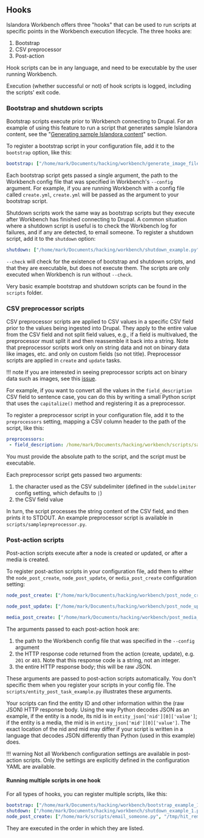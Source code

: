 ## Hooks

Islandora Workbench offers three "hooks" that can be used to run scripts at specific points in the Workbench execution lifecycle. The three hooks are:

1. Bootstrap
1. CSV preprocessor
1. Post-action

Hook scripts can be in any language, and need to be executable by the user running Workbench.

Execution (whether successful or not) of hook scripts is logged, including the scripts' exit code.

### Bootstrap and shutdown scripts

Bootstrap scripts execute prior to Workbench connecting to Drupal. For an example of using this feature to run a script that generates sample Islandora content, see the "[Generating sample Islandora content](/islandora_workbench_docs/generating_sample_content/)" section.

To register a bootstrap script in your configuration file, add it to the `bootstrap` option, like this:

```yaml
bootstrap: ["/home/mark/Documents/hacking/workbench/generate_image_files.py"]
```

Each bootstrap script gets passed a single argument, the path to the Workbench config file that was specified in Workbench's `--config` argument. For example, if you are running Workbench with a config file called `create.yml`, `create.yml` will be passed as the argument to your bootstrap script.

Shutdown scripts work the same way as bootstrap scripts but they execute after Workbench has finished connecting to Drupal. A common situation where a shutdown script is useful is to check the Workbench log for failures, and if any are detected, to email someone. To register a shutdown script, add it to the `shutdown` option:

```yaml
shutdown: ["/home/mark/Documents/hacking/workbench/shutdown_example.py"]
```

`--check` will check for the existence of bootstrap and shutdown scripts, and that they are executable, but does not execute them. The scripts are only executed when Workbench is run without `--check`.

Very basic example bootstrap and shutdown scripts can be found in the `scripts` folder.

### CSV preprocessor scripts

CSV preprocessor scripts are applied to CSV values in a specific CSV field prior to the values being ingested into Drupal. They apply to the entire value from the CSV field and not split field values, e.g., if a field is multivalued, the preprocessor must split it and then reassemble it back into a string. Note that preprocessor scripts work only on string data and not on binary data like images, etc. and only on custom fields (so not title). Preprocessor scripts are applied in `create` and `update` tasks.

!!! note
    If you are interested in seeing preprocessor scripts act on binary data such as images, see this [issue](https://github.com/mjordan/islandora_workbench/issues/45).

For example, if you want to convert all the values in the `field_description` CSV field to sentence case, you can do this by writing a small Python script that uses the `capitalize()` method and registering it as a preprocessor.

To register a preprocessor script in your configuration file, add it to the `preprocessors` setting, mapping a CSV column header to the path of the script, like this:

```yaml
preprocessors:
 - field_description: /home/mark/Documents/hacking/workbench/scripts/samplepreprocessor.py
```

You must provide the absolute path to the script, and the script must be executable.

Each preprocessor script gets passed two arguments:

1. the character used as the CSV subdelimiter (defined in the `subdelimiter` config setting, which defaults to `|`)
1. the CSV field value

In turn, the script processes the string content of the CSV field, and then prints it to STDOUT. An example preprocessor script is available in `scripts/samplepreprocessor.py`.

### Post-action scripts

Post-action scripts execute after a node is created or updated, or after a media is created.

To register post-action scripts in your configuration file, add them to either the `node_post_create`, `node_post_update`, or `media_post_create` configuration setting:

```yaml
node_post_create: ["/home/mark/Documents/hacking/workbench/post_node_create.py"]
```

```yaml
node_post_update: ["/home/mark/Documents/hacking/workbench/post_node_update.py"]
```

```yaml
media_post_create: ["/home/mark/Documents/hacking/workbench/post_media_update.py"]
```

The arguments passed to each post-action hook are:

1. the path to the Workbench config file that was specified in the `--config` argument
1. the HTTP response code returned from the action (create, update), e.g. `201` or `403`. Note that this response code is a string, not an integer.
1. the entire HTTP response body; this will be raw JSON.

These arguments are passed to post-action scripts automatically. You don't specific them when you register your scripts in your config file. The `scripts/entity_post_task_example.py` illustrates these arguments.

Your scripts can find the entity ID and other information within the (raw JSON) HTTP response body. Using the way Python decodes JSON as an example, if the entity is a node, its nid is in `entity_json['nid'][0]['value']`; if the entity is a media, the mid is in `entity_json['mid'][0]['value']`. The exact location of the nid and mid may differ if your script is written in a language that decodes JSON differently than Python (used in this example) does.

!!! warning
    Not all Workbench configuration settings are available in post-action scripts. Only the settings are explicitly defined in the configuration YAML are available.

#### Running multiple scripts in one hook

For all types of hooks, you can register multiple scripts, like this:

```yaml
bootstrap: ["/home/mark/Documents/hacking/workbench/bootstrap_example_1.py", "/home/mark/Documents/hacking/workbench/bootstrap_example_2.py"]
shutdown: ["/home/mark/Documents/hacking/workbench/shutdown_example_1.py", "/home/mark/Documents/hacking/workbench/shutdown_example_2.py"]
node_post_create: ["/home/mark/scripts/email_someone.py", "/tmp/hit_remote_api.py"]
```

They are executed in the order in which they are listed.
